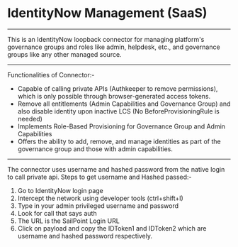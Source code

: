 IdentityNow Management (SaaS)<a name="TOP"></a>
===================

- - - - 

This is an IdentityNow loopback connector for managing platform's governance groups and roles like admin, helpdesk, etc., and governance groups like any other managed source.

- - - - 
Functionalities of Connector:-

* Capable of calling private APIs (Authkeeper to remove permissions), which is only possible through browser-generated access tokens.
* Remove all entitlements (Admin Capabilities and Governance Group) and also disable identity upon inactive LCS (No BeforeProvisioningRule is needed)
* Implements Role-Based Provisioning for Governance Group and Admin Capabilities
* Offers the ability to add, remove, and manage identities as part of the governance group and those with admin capabilities.
  
- - - - 

The connector uses username and hashed password from the native login to call private api.
Steps to get username and Hashed passed:-

1. Go to IdentityNow login page
2. Intercept the network using developer tools (ctrl+shift+I)
3. Type in your admin privileged username and password
4. Look for call that says auth
5. The URL is the SailPoint Login URL
6. Click on payload and copy the IDToken1 and IDToken2 which are username and hashed password respectively.

